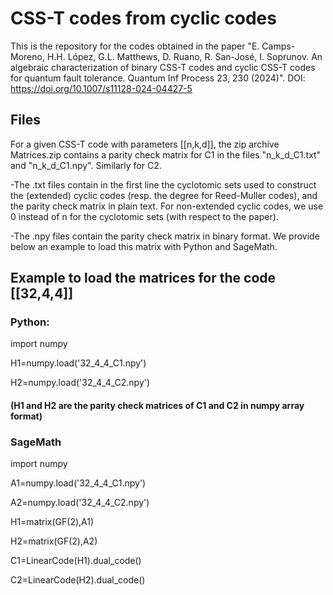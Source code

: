 # CSS-T codes from cyclic codes

This is the repository for the codes obtained in the paper "E. Camps-Moreno, H.H. López, G.L. Matthews, D. Ruano, R. San-José, I. Soprunov. An algebraic characterization of binary CSS-T codes and cyclic CSS-T codes for quantum fault tolerance. Quantum Inf Process 23, 230 (2024)".
DOI: https://doi.org/10.1007/s11128-024-04427-5

## Files 

For a given  CSS-T code with parameters [[n,k,d]], the zip archive Matrices.zip contains a parity check matrix for C1 in the files "n_k_d_C1.txt" and "n_k_d_C1.npy". Similarly for C2.

-The .txt files contain in the first line the cyclotomic sets used to construct the (extended) cyclic codes (resp. the degree for Reed-Muller codes), and the parity check matrix in plain text. For non-extended cyclic codes, we use 0 instead of n for the cyclotomic sets (with respect to the paper).

-The .npy files contain the parity check matrix in binary format. We provide below an example to load this matrix with Python and SageMath.

## Example to load the matrices for the code [[32,4,4]]
### Python:

import numpy

H1=numpy.load('32_4_4_C1.npy')

H2=numpy.load('32_4_4_C2.npy')

#### (H1 and H2 are the parity check matrices of C1 and C2 in numpy array format)

### SageMath

import numpy

A1=numpy.load('32_4_4_C1.npy')

A2=numpy.load('32_4_4_C2.npy')

H1=matrix(GF(2),A1)

H2=matrix(GF(2),A2)

C1=LinearCode(H1).dual_code()

C2=LinearCode(H2).dual_code()
